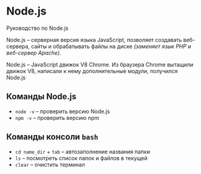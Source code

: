 # Node.js
Руководство по Node.js

Node.js &ndash; серверная версия языка JavaScript, позволяет создавать веб-сервера, сайты и обрабатывать файлы на диске *(заменяет язык PHP и веб-сервер Apache)*.

Node.js &ndash; JavaScript движок V8 Chrome. Из браузера Chrome вытащили движок V8, написали к нему дополнительные модули, получился Node.js

## Команды Node.js
* `node -v` &ndash; проверить версию Node.js
* `npm -v` &ndash; проверить версию npm

## Команды консоли `bash`
* `cd name_dir` + `tab` &ndash; автозаполнение названия папки
* `ls` &ndash; посмотреть список папок и файлов в текущей
* `clear` &ndash; очистить терминал
